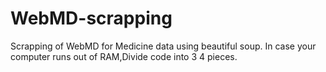 # WebMD-scrapping
Scrapping of WebMD for Medicine data using beautiful soup. 
In case your computer runs out of RAM,Divide code into 3 4 pieces.
